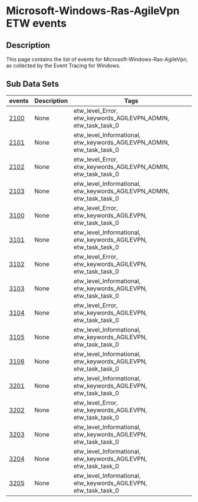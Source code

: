# Microsoft-Windows-Ras-AgileVpn ETW events

## Description
This page contains the list of events for Microsoft-Windows-Ras-AgileVpn, as collected by the Event Tracing for Windows.

## Sub Data Sets
|events|Description|Tags|
|---|---|---|
|[2100](events/event-2100.md)|None|etw_level_Error, etw_keywords_AGILEVPN_ADMIN, etw_task_task_0|
|[2101](events/event-2101.md)|None|etw_level_Informational, etw_keywords_AGILEVPN_ADMIN, etw_task_task_0|
|[2102](events/event-2102.md)|None|etw_level_Error, etw_keywords_AGILEVPN_ADMIN, etw_task_task_0|
|[2103](events/event-2103.md)|None|etw_level_Informational, etw_keywords_AGILEVPN_ADMIN, etw_task_task_0|
|[3100](events/event-3100.md)|None|etw_level_Error, etw_keywords_AGILEVPN, etw_task_task_0|
|[3101](events/event-3101.md)|None|etw_level_Informational, etw_keywords_AGILEVPN, etw_task_task_0|
|[3102](events/event-3102.md)|None|etw_level_Error, etw_keywords_AGILEVPN, etw_task_task_0|
|[3103](events/event-3103.md)|None|etw_level_Informational, etw_keywords_AGILEVPN, etw_task_task_0|
|[3104](events/event-3104.md)|None|etw_level_Error, etw_keywords_AGILEVPN, etw_task_task_0|
|[3105](events/event-3105.md)|None|etw_level_Informational, etw_keywords_AGILEVPN, etw_task_task_0|
|[3106](events/event-3106.md)|None|etw_level_Informational, etw_keywords_AGILEVPN, etw_task_task_0|
|[3201](events/event-3201.md)|None|etw_level_Informational, etw_keywords_AGILEVPN, etw_task_task_0|
|[3202](events/event-3202.md)|None|etw_level_Error, etw_keywords_AGILEVPN, etw_task_task_0|
|[3203](events/event-3203.md)|None|etw_level_Informational, etw_keywords_AGILEVPN, etw_task_task_0|
|[3204](events/event-3204.md)|None|etw_level_Informational, etw_keywords_AGILEVPN, etw_task_task_0|
|[3205](events/event-3205.md)|None|etw_level_Informational, etw_keywords_AGILEVPN, etw_task_task_0|
